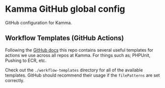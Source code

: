 # Kamma GitHub global config

GitHub configuration for Kamma.

## Workflow Templates (GitHub Actions)

Following the [GitHub docs](https://docs.github.com/en/actions/learn-github-actions/sharing-workflows-with-your-organization#creating-a-workflow-template) this repo contains several useful templates for actions we use across all repos at Kamma. For things such as; PHPUnit, Pushing to ECR, etc.

Check out the `./workflow-templates` directory for all of the available templates. GitHub should recommend their usage if the `filePatterns` are set correctly.
